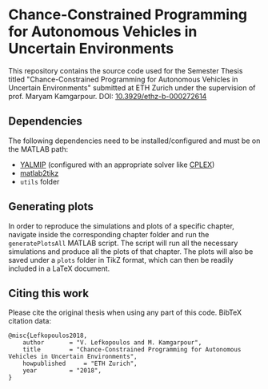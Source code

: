 
# Chance-Constrained Programming for Autonomous Vehicles in Uncertain Environments
This repository contains the source code used for the Semester Thesis titled "Chance-Constrained Programming for Autonomous Vehicles in Uncertain Environments" submitted at ETH Zurich under the supervision of prof. Maryam Kamgarpour. DOI: [10.3929/ethz-b-000272614](https://doi.org/10.3929/ethz-b-000272614)

## Dependencies
The following dependencies need to be installed/configured and must be on the MATLAB path:
- [YALMIP](https://yalmip.github.io/) (configured with an appropriate solver like [CPLEX]( https://www.ibm.com/analytics/cplex-optimizer))
- [matlab2tikz](https://github.com/matlab2tikz/matlab2tikz)
- `utils` folder

## Generating plots
In order to reproduce the simulations and plots of a specific chapter, navigate inside the corresponding chapter folder and run the `generatePlotsAll` MATLAB script. The script will run all the necessary simulations and produce all the plots of that chapter. The plots will also be saved under a `plots` folder in TikZ format, which can then be readily included in a LaTeX document.

## Citing this work
Please cite the original thesis when using any part of this code. BibTeX citation data:
```
@misc{Lefkopoulos2018,
	author	  	 = "V. Lefkopoulos and M. Kamgarpour",
	title	  	 = "Chance-Constrained Programming for Autonomous Vehicles in Uncertain Environments",
	howpublished     = "ETH Zurich", 
	year	  	 = "2018",
}
```
